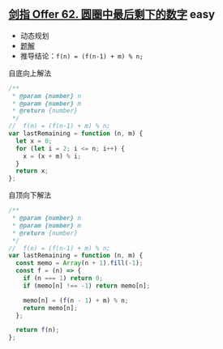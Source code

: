 ## [剑指 Offer 62. 圆圈中最后剩下的数字](https://leetcode.cn/problems/yuan-quan-zhong-zui-hou-sheng-xia-de-shu-zi-lcof/) <Badge type="success">easy</Badge>

- 动态规划
- [题解](https://leetcode.cn/problems/yuan-quan-zhong-zui-hou-sheng-xia-de-shu-zi-lcof/solution/jian-zhi-offer-62-yuan-quan-zhong-zui-ho-dcow/)
- 推导结论：`f(n) = (f(n-1) + m) % n;`

自底向上解法

```js
/**
 * @param {number} n
 * @param {number} m
 * @return {number}
 */
//  f(n) = (f(n-1) + m) % n;
var lastRemaining = function (n, m) {
  let x = 0;
  for (let i = 2; i <= n; i++) {
    x = (x + m) % i;
  }
  return x;
};
```

自顶向下解法

```js
/**
 * @param {number} n
 * @param {number} m
 * @return {number}
 */
//  f(n) = (f(n-1) + m) % n;
var lastRemaining = function (n, m) {
  const memo = Array(n + 1).fill(-1);
  const f = (n) => {
    if (n === 1) return 0;
    if (memo[n] !== -1) return memo[n];

    memo[n] = (f(n - 1) + m) % n;
    return memo[n];
  };

  return f(n);
};
```
